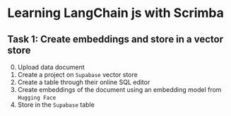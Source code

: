 # Learning LangChain js with Scrimba

## Task 1: Create embeddings and store in a vector store
0. Upload data document
1. Create a project on `Supabase` vector store
2. Create a table through their online SQL editor
3. Create embeddings of the document using an embedding model from `Hugging Face`
4. Store in the `Supabase` table